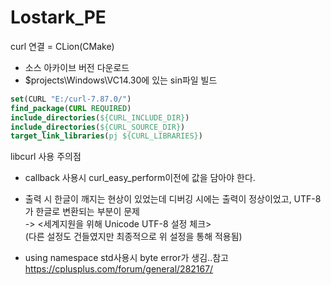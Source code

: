 # Lostark_PE

curl 연결 = CLion(CMake)
 - 소스 아카이브 버전 다운로드
 - $projects\Windows\VC14.30에 있는 sin파일 빌드
 
 ``` cmake
set(CURL "E:/curl-7.87.0/")
find_package(CURL REQUIRED)
include_directories(${CURL_INCLUDE_DIR})
include_directories(${CURL_SOURCE_DIR})
target_link_libraries(pj ${CURL_LIBRARIES})
 ```
  
 libcurl 사용 주의점
  - callback 사용시 curl_easy_perform이전에 값을 담아야 한다.
  - 출력 시 한글이 깨지는 현상이 있었는데 디버깅 시에는 출력이 정상이었고, UTF-8가 한글로 변환되는 부분이 문제 <br>
                                                                     -> <세계지원을 위해 Unicode UTF-8 설정 체크><br>
    (다른 설정도 건들였지만 최종적으로 위 설정을 통해 적용됨)
    
- using namespace std사용시 byte error가 생김..참고 https://cplusplus.com/forum/general/282167/
